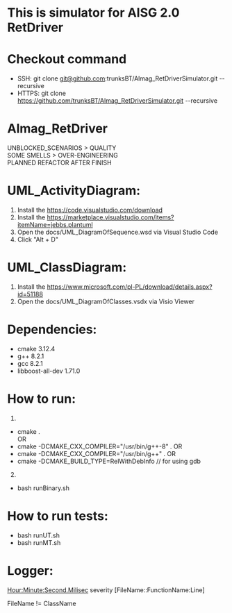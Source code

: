 # This is simulator for AISG 2.0 RetDriver

# Checkout command  
- SSH: git clone git@github.com:trunksBT/Almag_RetDriverSimulator.git --recursive  
- HTTPS: git clone https://github.com/trunksBT/Almag_RetDriverSimulator.git --recursive  

# Almag_RetDriver
UNBLOCKED_SCENARIOS > QUALITY  
SOME SMELLS > OVER-ENGINEERING  
PLANNED REFACTOR AFTER FINISH  

# UML_ActivityDiagram:  
1. Install the https://code.visualstudio.com/download  
2. Install the https://marketplace.visualstudio.com/items?itemName=jebbs.plantuml  
3. Open the docs/UML_DiagramOfSequence.wsd via Visual Studio Code  
4. Click "Alt + D"  

# UML_ClassDiagram:  
1. Install the https://www.microsoft.com/pl-PL/download/details.aspx?id=51188  
2. Open the docs/UML_DiagramOfClasses.vsdx via Visio Viewer  

# Dependencies:
- cmake 3.12.4
- g++ 8.2.1 
- gcc 8.2.1
- libboost-all-dev 1.71.0

# How to run:  
1.  
- cmake .  
OR
- cmake -DCMAKE_CXX_COMPILER="/usr/bin/g++-8" .
OR
- cmake -DCMAKE_CXX_COMPILER="/usr/bin/g++" .
OR
- cmake -DCMAKE_BUILD_TYPE=RelWithDebInfo // for using gdb  
2.  
- bash runBinary.sh  
  
# How to run tests:  
- bash runUT.sh
- bash runMT.sh  

# Logger:  
<Hour:Minute:Second.Milisec> severity [FileName::FunctionName:Line]  

FileName != ClassName

